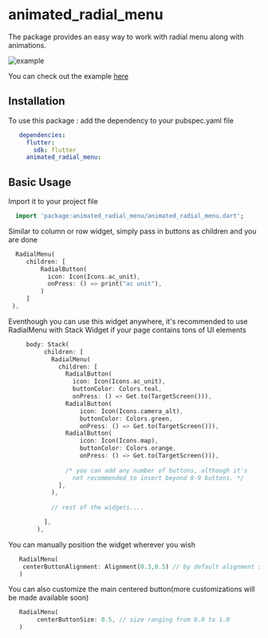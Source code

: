 # animated_radial_menu

The package provides an easy way to work with radial menu along with animations.
 
![example](https://user-images.githubusercontent.com/67534990/124471528-98137680-ddba-11eb-91dc-c5d91053b3ed.gif)

You can check out the example [here](https://github.com/sonykurian96/animated-radial-menu/blob/master/example/lib/main.dart)
## Installation

To use this package : add the dependency to your pubspec.yaml file

```yaml
   dependencies:
     flutter:
       sdk: flutter
     animated_radial_menu:
```

## Basic Usage

Import it to your project file

```dart
  import 'package:animated_radial_menu/animated_radial_menu.dart';
```

Similar to column or row widget, simply pass in buttons as children and you are done
```dart
  RadialMenu(
     children: [
         RadialButton(
           icon: Icon(Icons.ac_unit),
           onPress: () => print("ac unit"),
         )
     ]
 ),
```

Eventhough you can use this widget anywhere, it's recommended to use RadialMenu with Stack Widget if your page contains tons of UI elements

```dart
     body: Stack(
          children: [
            RadialMenu(
              children: [
                RadialButton(
                  icon: Icon(Icons.ac_unit),
                  buttonColor: Colors.teal,
                  onPress: () => Get.to(TargetScreen())),
                RadialButton(
                    icon: Icon(Icons.camera_alt),
                    buttonColor: Colors.green,
                    onPress: () => Get.to(TargetScreen())),
                RadialButton(
                    icon: Icon(Icons.map),
                    buttonColor: Colors.orange,
                    onPress: () => Get.to(TargetScreen())),
                                 
                /* you can add any number of buttons, although it's 
                  not recommended to insert beyond 8-9 buttons. */
              ],
            ),
            
            // rest of the widgets....

          ],
        ),
```

You can manually position the widget wherever you wish
```dart
   RadialMenu(
    centerButtonAlignment: Alignment(0.3,0.5) // by default alignment set to Alignment.center
   )
```

You can also customize the main centered button(more customizations will be made available soon)
```dart
   RadialMenu(
        centerButtonSize: 0.5, // size ranging from 0.0 to 1.0
   )
```
